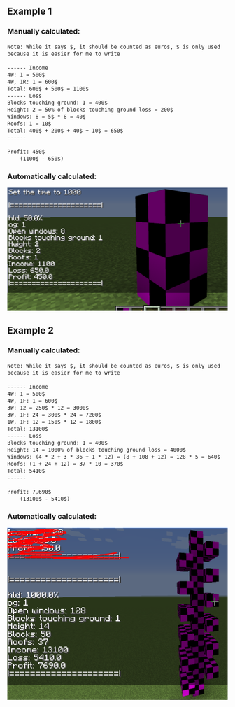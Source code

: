 ## Example 1

### Manually calculated:

```
Note: While it says $, it should be counted as euros, $ is only used because it is easier for me to write

------ Income
4W: 1 = 500$
4W, 1R: 1 = 600$
Total: 600$ + 500$ = 1100$
------ Loss
Blocks touching ground: 1 = 400$
Height: 2 = 50% of blocks touching ground loss = 200$
Windows: 8 = 5$ * 8 = 40$
Roofs: 1 = 10$
Total: 400$ + 200$ + 40$ + 10$ = 650$
------

Profit: 450$
    (1100$ - 650$)
```

### Automatically calculated:

![](./example1.png)

## Example 2

### Manually calculated:

```
Note: While it says $, it should be counted as euros, $ is only used because it is easier for me to write 

------ Income
4W: 1 = 500$
4W, 1F: 1 = 600$
3W: 12 = 250$ * 12 = 3000$
3W, 1F: 24 = 300$ * 24 = 7200$
1W, 1F: 12 = 150$ * 12 = 1800$
Total: 13100$
------ Loss
Blocks touching ground: 1 = 400$
Height: 14 = 1000% of blocks touching ground loss = 4000$
Windows: (4 * 2 + 3 * 36 + 1 * 12) = (8 + 108 + 12) = 128 * 5 = 640$
Roofs: (1 + 24 + 12) = 37 * 10 = 370$
Total: 5410$
------

Profit: 7,690$
	(13100$ - 5410$) 
```

### Automatically calculated:

![](./example2.png)
